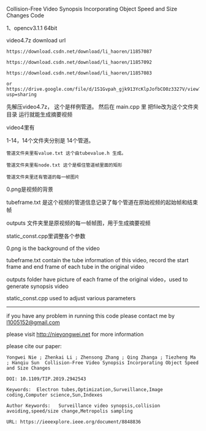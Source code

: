 Collision-Free Video Synopsis Incorporating Object Speed and Size Changes Code


1、opencv3.1.1 64bit

video4.7z download url

	https://download.csdn.net/download/li_haoren/11857087
	
	https://download.csdn.net/download/li_haoren/11857092
	
	https://download.csdn.net/download/li_haoren/11857083
	
	or  https://drive.google.com/file/d/1S1Gvpah_gjk913YcKlpJofbCO0z3327V/view?usp=sharing
先解压video4.7z， 这个是样例管道。
然后在 main.cpp 里 把file改为这个文件夹目录
运行就能生成摘要视频

video4里有

1-14，14个文件夹分别是 14个管道。

	管道文件夹里有value.txt 这个由tubevalue.h 生成。
	
	管道文件夹里有node.txt 这个是框住管道帧里面的矩形
	
	管道文件夹里还有管道的每一帧图片
	
0.png是视频的背景

tubeframe.txt 是这个视频的管道信息记录了每个管道在原始视频的起始帧和结束帧

outputs 文件夹里是原视频的每一帧帧图，用于生成摘要视频

static_const.cpp里调整各个参数


0.png is the background of the video

tubeframe.txt contain the tube information of this video, record the start frame and end frame of each tube in the original video

outputs folder have picture of each frame of the original video，used to generate synopsis video

static_const.cpp used to adjust various parameters

-------------------------------------
if you have any problem in running this code please contact me by l1005152@gmail.com

please visit http://nieyongwei.net for more information

please cite our paper:


	Yongwei Nie ; Zhenkai Li ; Zhensong Zhang ; Qing Zhanga ; Tiezheng Ma ; Hanqiu Sun  Collision-Free Video Synopsis Incorporating Object Speed and Size Changes
	
	DOI: 10.1109/TIP.2019.2942543
	
	Keywords:  Electron tubes,Optimization,Surveillance,Image coding,Computer science,Sun,Indexes
	
	Author Keywords:   Surveillance video synopsis,collision avoiding,speed/size change,Metropolis sampling
	
	URL: https://ieeexplore.ieee.org/document/8848836
	
	 

